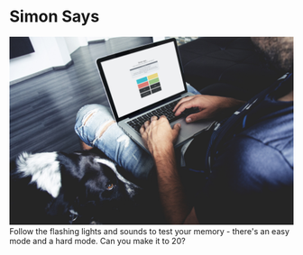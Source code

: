 # Simon Says
![Simon Says screenshot](simon_says_ss.jpg)
Follow the flashing lights and sounds to test your memory - there's an easy mode and a hard mode. Can you make it to 20?